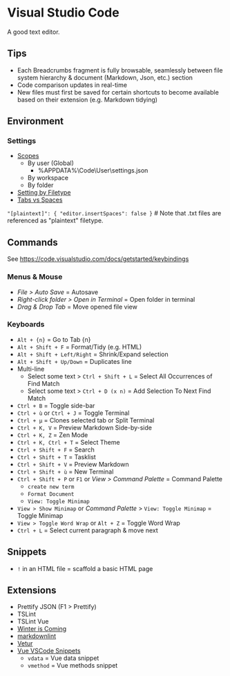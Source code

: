 # Visual Studio Code

A good text editor.

## Tips

* Each Breadcrumbs fragment is fully browsable, seamlessly between file system hierarchy & document (Markdown, Json, etc.) section
* Code comparison updates in real-time
* New files must first be saved for certain shortcuts to become available based on their extension (e.g. Markdown tidying)

## Environment

### Settings

* [Scopes](https://developer.hyvor.com/vscode-editing-settings-json)
  * By user (Global)
    * %APPDATA%\Code\User\settings.json
  * By workspace
  * By folder
* [Setting by Filetype](https://code.visualstudio.com/docs/getstarted/settings#_language-specific-editor-settings)
* [Tabs vs Spaces](https://stackoverflow.com/a/29972553)

`"[plaintext]": { "editor.insertSpaces": false }`   # Note that .txt files are referenced as "plaintext" filetype.

## Commands

See <https://code.visualstudio.com/docs/getstarted/keybindings>

### Menus & Mouse

* _File > Auto Save_ = Autosave
* _Right-click folder > Open in Terminal_ = Open folder in terminal
* _Drag & Drop Tab_ = Move opened file view

### Keyboards

* `Alt + {n}` = Go to Tab {n}
* `Alt + Shift + F` = Format/Tidy (e.g. HTML)
* `Alt + Shift + Left/Right` = Shrink/Expand selection
* `Alt + Shift + Up/Down` = Duplicates line
* Multi-line
  * Select some text > `Ctrl + Shift + L` = Select All Occurrences of Find Match
  * Select some text > `Ctrl + D (x n)` = Add Selection To Next Find Match
* `Ctrl + B` = Toggle side-bar
* `Ctrl + ù` or `Ctrl + J` = Toggle Terminal
* `Ctrl + µ` = Clones selected tab or Split Terminal
* `Ctrl + K, V` = Preview Markdown Side-by-side
* `Ctrl + K, Z` = Zen Mode
* `Ctrl + K, Ctrl + T` = Select Theme
* `Ctrl + Shift + F` = Search
* `Ctrl + Shift + T` = Tasklist
* `Ctrl + Shift + V` = Preview Markdown
* `Ctrl + Shift + ù` = New Terminal
* `Ctrl + Shift + P` or `F1` or _View > Command Palette_ = Command Palette
  * `create new term`
  * `Format Document`
  * `View: Toggle Minimap`
* `View > Show Minimap` or _Command Palette_ > `View: Toggle Minimap` = Toggle Minimap
* `View > Toggle Word Wrap` or `Alt + Z` = Toggle Word Wrap
* `Ctrl + L` = Select current paragraph & move next

## Snippets

* `!` in an HTML file = scaffold a basic HTML page

## Extensions

* Prettify JSON (F1 > Prettify)
* TSLint
* TSLint Vue
* [Winter is Coming](https://github.com/johnpapa/vscode-winteriscoming)
* [markdownlint](https://marketplace.visualstudio.com/items?itemName=DavidAnson.vscode-markdownlint)
* [Vetur](https://marketplace.visualstudio.com/items?itemName=octref.vetur)
* [Vue VSCode Snippets](https://marketplace.visualstudio.com/items?itemName=sdras.vue-vscode-snippets)
  * `vdata` = Vue data snippet
  * `vmethod` = Vue methods snippet
